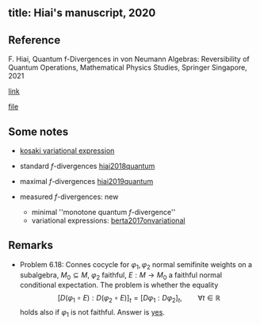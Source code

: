 
title: Hiai's manuscript, 2020
---

## Reference 

 F. Hiai, Quantum f-Divergences in von Neumann Algebras: Reversibility of Quantum Operations,  Mathematical Physics
Studies, Springer Singapore, 2021


[link]()

[file](BOOK_hiai2021quantum/file.pdf)




## Some notes

* [kosaki variational
expression](https://drive.google.com/file/d/1ca8BKVX1qBKHPLyKvVkutX0CQIA7pFwQ/view?usp=sharing)

* standard $f$-divergences [hiai2018quantum](hiai2018quantum)

* maximal $f$-divergences [hiai2019quantum](hiai2019quantum)

* measured $f$-divergences: new

    - minimal ''monotone quantum $f$-divergence''
    - variational expressions: [berta2017onvariational](berta2017onvariational)



## Remarks

* Problem 6.18: Connes cocycle for $\varphi_1, \varphi_2$ normal semifinite weights on a subalgebra, 
$M_0\subseteq M$, $\varphi_2$ faithful, $E: M\to M_0$ a faithful normal conditional expectation. The problem is whether
the equality 
$$
[D(\varphi_1\circ E): D(\varphi_2\circ E)]_t=[D\varphi_1: D\varphi_2]_t,\qquad \forall t\in \mathbb R\tag{6.36}
$$
holds also if $\varphi_1$ is not faithful. Answer is [yes](BOOK_hiai2021quantum/cocycles.pdf).



